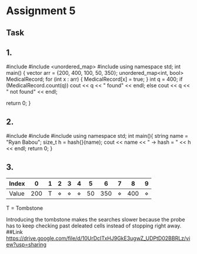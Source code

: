 # Assignment 5
## Task
## 1.
#include <iostream>
#include <unordered_map>
#include <vector>
using namespace std;
int main() {
vector<int> arr = {200, 400, 100, 50, 350};
unordered_map<int, bool> MedicalRecord;
for (int x : arr) {
MedicalRecord[x] = true;
}
int q = 400;
if (MedicalRecord.count(q))
cout << q << " found" << endl;
else
cout << q << " not found" << endl;

return 0;
}
## 2.
#include <iostream>
#include <string>
#include <functional>
using namespace std;
int main(){
string name = "Ryan Babou";
size_t h = hash<string>{}(name); 
cout << name << " -> hash = " << h << endl;
return 0;
}
## 3.

| Index | 0   | 1   | 2   | 3   | 4   | 5   | 6   | 7   | 8   | 9   |
|-------|-----|-----|-----|-----|-----|-----|-----|-----|-----|-----|
| Value | 200 | T   | ⋄   | ⋄   | ⋄   | 50  | 350 | ⋄   | 400 | ⋄   |

T = Tombstone

Introducing the tombstone makes the searches slower because the probe has to keep checking past deleated cells instead of stopping right away.
##Link 
https://drive.google.com/file/d/10UrDcITxHJ9GkE3ugwZ_UDPtD02BBRLz/view?usp=sharing
